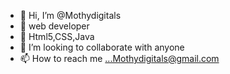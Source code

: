 - 👋 Hi, I’m @Mothydigitals 
- 👀 web developer
- 🌱 Html5,CSS,Java
- 💞️ I’m looking to collaborate with anyone
- 📫 How to reach me ...Mothydigitals@gmail.com 

<!---
timblac/timblac is a ✨ special ✨ repository because its `README.md` (this file) appears on your GitHub profile.
You can click the Preview link to take a look at your changes.
--->
